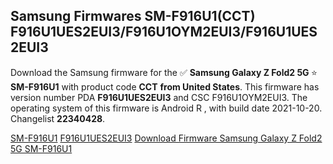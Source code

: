 <h2>Samsung Firmwares SM-F916U1(CCT) F916U1UES2EUI3/F916U1OYM2EUI3/F916U1UES2EUI3</h2>
Download the Samsung firmware for the ✅ <strong>Samsung Galaxy Z Fold2 5G </strong> ⭐ <strong>SM-F916U1</strong> with product code <strong>CCT</strong> <strong> from United States</strong>. This firmware has version number PDA <strong>F916U1UES2EUI3</strong> and CSC F916U1OYM2EUI3. The operating system of this firmware is Android R , with build date 2021-10-20. Changelist <strong>22340428</strong>.


[SM-F916U1](https://samfirm.shop/samsung/model/SM-F916U1)
[F916U1UES2EUI3](https://samfirm.shop/samsung/pda/F916U1UES2EUI3)
[Download Firmware Samsung Galaxy Z Fold2 5G SM-F916U1](https://samfirm.shop/samsung/firmware/466675)
